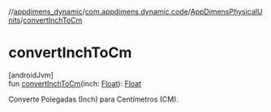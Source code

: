 //[appdimens_dynamic](../../../index.md)/[com.appdimens.dynamic.code](../index.md)/[AppDimensPhysicalUnits](index.md)/[convertInchToCm](convert-inch-to-cm.md)

# convertInchToCm

[androidJvm]\
fun [convertInchToCm](convert-inch-to-cm.md)(inch: [Float](https://kotlinlang.org/api/core/kotlin-stdlib/kotlin/-float/index.html)): [Float](https://kotlinlang.org/api/core/kotlin-stdlib/kotlin/-float/index.html)

Converte Polegadas (Inch) para Centímetros (CM).